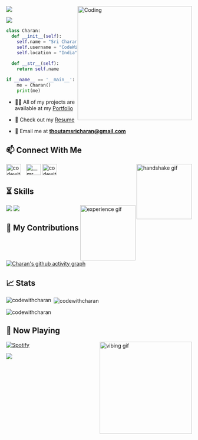 <img src="https://readme-typing-svg.herokuapp.com/?font=Righteous&size=35&center=true&vCenter=true&width=500&height=70&duration=4000&lines=Hi+There!+👋;+I'm+Rakesh!+😁;"/>
<img align="right" alt="Coding" width="310" src="![image](https://github.com/user-attachments/assets/507cc92a-64b0-4d3a-894b-298101033e62)
">

<p align="left"> <img src="![image](https://github.com/user-attachments/assets/9ad7b323-2fde-4d23-9649-6603999826bc)
" /> </p>

```python
class Charan:
  def __init__(self):
    self.name = "Sri Charan Thoutam"
    self.username = "CodeWithCharan"
    self.location = "India"
  
  def __str__(self):
    return self.name

if __name__ == '__main__':
    me = Charan()
    print(me)
```

- 👨‍💻 All of my projects are available at my [Portfolio](https://codewithcharan.github.io/My-Portfolio/)

- 📝 Check out my [Resume](https://codewithcharan.github.io/My-Portfolio/resumes/Charan_GenAI_Resume.pdf)
- :email: Email me at **thoutamsricharan@gmail.com**

## :mailbox: Connect With Me
<img align="right" src="https://media.giphy.com/media/2HtWpp60NQ9CU/giphy.gif" alt="handshake gif" width="150">

<p align="left">
  <a href="https://linkedin.com/in/codewithcharan" target="blank"><img align="center" src="https://raw.githubusercontent.com/rahuldkjain/github-profile-readme-generator/master/src/images/icons/Social/linked-in-alt.svg" alt="codewithcharan" height="30" width="40" style="margin-right: 10px" /></a>
  <a href="https://instagram.com/joyboy._.ig" target="blank"><img align="center" src="https://raw.githubusercontent.com/rahuldkjain/github-profile-readme-generator/master/src/images/icons/Social/instagram.svg" alt="__mr.__.unique" height="30" width="40" /></a>
  <a href="https://twitter.com/Joyboy_x_" target="blank"><img align="center" src="https://raw.githubusercontent.com/rahuldkjain/github-profile-readme-generator/master/src/images/icons/Social/twitter.svg" alt="codewithcharan" height="30" width="40" style="margin-right: 10px" /></a>
</p>

## :hourglass_flowing_sand: Skills
<img align="right" src="https://media.giphy.com/media/toXKzaJP3WIgM/giphy.gif" alt="experience gif" width="150">

<img src="https://skillicons.dev/icons?i=py,vscode,aws,docker,fastapi,flask,pytorch,tensorflow,anaconda,git,github,githubactions" />
<img src="https://skillicons.dev/icons?i=ai,regex,sklearn,mysql,mongodb,html,css,js,windows,linux,pandas,numpy,mlflow,dvc,streamlit" />

## :dizzy: My Contributions
[![Charan's github activity graph](https://github-readme-activity-graph.vercel.app/graph?username=CodeWithCharan&bg_color=000000&color=a59b9b&line=25b63d&point=a59c9c&area=true&hide_border=true)](https://github.com/ashutosh00710/github-readme-activity-graph)

## :chart_with_upwards_trend: Stats

<p><img align="left" src="https://github-readme-streak-stats.herokuapp.com/?user=codewithcharan&&theme=tokyonight" alt="codewithcharan" /></p>

<p>&nbsp;<img align="center" src="https://github-readme-stats.vercel.app/api?username=codewithcharan&show_icons=true&locale=en&theme=tokyonight" alt="codewithcharan" /></p>

<p><img align="center" src="https://github-readme-stats.vercel.app/api/top-langs?username=codewithcharan&show_icons=true&locale=en&layout=compact&theme=tokyonight" alt="codewithcharan" /></p>

## :musical_note: Now Playing
<img align="right" src="https://github.com/CodeWithCharan/CodeWithCharan/assets/106027109/fecc5bbe-0e7e-470b-8b47-b64698679912" alt="vibing gif" width="250">

[![Spotify](https://github-readme-spotify-integration.vercel.app/api/spotify)](https://open.spotify.com/playlist/2HPkKZL6zbcFZ6yLq44yKb?si=71985dda53e14643)

<img src="https://readme-typing-svg.herokuapp.com/?font=Righteous&size=35&center=true&vCenter=true&width=500&height=70&duration=4000&lines=Thanks+for+visiting!+👋;+Message+me+on+Linkedin!;+I'm+always+down+to+collab+:)"/>
